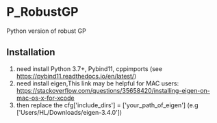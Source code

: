 # P_RobustGP
Python version of robust GP

## Installation

1. need install Python 3.7+, Pybind11, cppimports (see https://pybind11.readthedocs.io/en/latest/)
2. need install eigen,This link may be helpful for MAC users: https://stackoverflow.com/questions/35658420/installing-eigen-on-mac-os-x-for-xcode
3. then replace the cfg['include_dirs'] = ['your_path_of_eigen'] (e.g ['Users/HL/Downloads/eigen-3.4.0']) 
